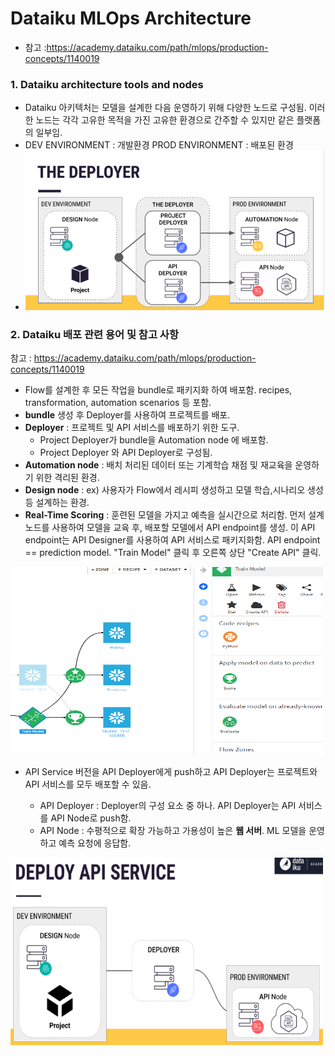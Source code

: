 # Dataiku MLOps Architecture

- 참고 :https://academy.dataiku.com/path/mlops/production-concepts/1140019

### 1. Dataiku architecture tools and nodes

- Dataiku 아키텍처는 모델을 설계한 다음 운영하기 위해 다양한 노드로 구성됨. 이러한 노드는 각각 고유한 목적을 가진 고유한 환경으로 간주할 수 있지만 같은 플랫폼의 일부임.
- DEV ENVIRONMENT : 개발환경                     PROD ENVIRONMENT : 배포된 환경
- ![MLOps_architecture](./image/node.PNG)

### 2. Dataiku 배포 관련 용어 및 참고 사항

참고 : https://academy.dataiku.com/path/mlops/production-concepts/1140019

- Flow를 설계한 후 모든 작업을 bundle로 패키지화 하여 배포함. recipes, transformation, automation scenarios 등 포함.
- **bundle** 생성 후 Deployer를 사용하여 프로젝트를 배포.
- **Deployer** : 프로젝트 및 API 서비스를 배포하기 위한 도구.
  - Project Deployer가 bundle을 Automation node 에 배포함.
  - Project Deployer 와 API Deployer로 구성됨.
- **Automation node** : 배치 처리된 데이터 또는 기계학습 채점 및 재교육을 운영하기 위한 격리된 환경.
- **Design node** : ex) 사용자가 Flow에서 레시피 생성하고 모델 학습,시나리오 생성 등 설계하는 환경.
- **Real-Time Scoring** : 훈련된 모델을 가지고 예측을 실시간으로 처리함. 먼저 설계 노드를 사용하여 모델을 교육 후, 배포할 모델에서 API endpoint를 생성. 이 API endpoint는 API Designer를 사용하여 API 서비스로 패키지화함. API endpoint == prediction model.  "Train Model" 클릭 후 오른쪽 상단 "Create API" 클릭.

<img src="./image/real_timeAPI.PNG" width="500" height="300">

- API Service 버전을 API Deployer에게 push하고 API Deployer는 프로젝트와 API 서비스를 모두 배포할 수 있음.

  - API Deployer : Deployer의 구성 요소 중 하나. API Deployer는 API 서비스를 API Node로 push함.
  - API Node : 수평적으로 확장 가능하고 가용성이 높은 **웹 서버**. ML 모델을 운영하고 예측 요청에 응답함.

<img src="./image/API_node.PNG" width="500" height="300">
